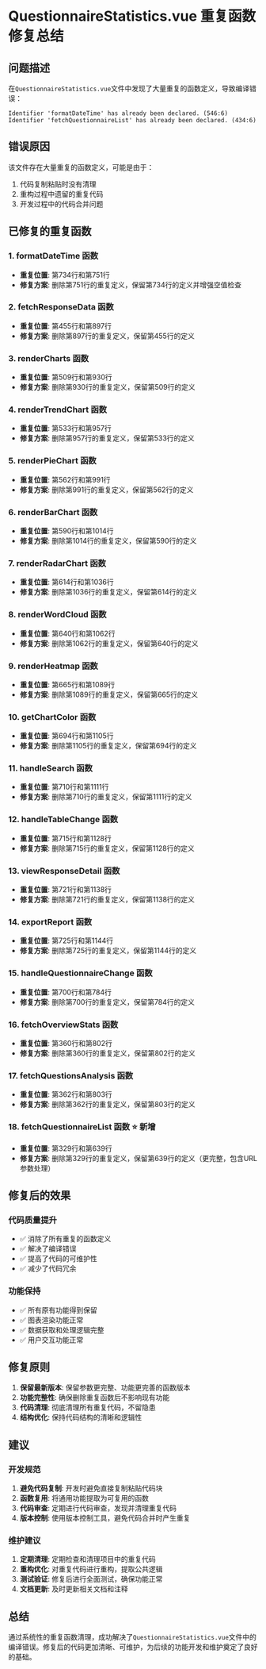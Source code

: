 # QuestionnaireStatistics.vue 重复函数修复总结

## 问题描述
在`QuestionnaireStatistics.vue`文件中发现了大量重复的函数定义，导致编译错误：
```
Identifier 'formatDateTime' has already been declared. (546:6)
Identifier 'fetchQuestionnaireList' has already been declared. (434:6)
```

## 错误原因
该文件存在大量重复的函数定义，可能是由于：
1. 代码复制粘贴时没有清理
2. 重构过程中遗留的重复代码
3. 开发过程中的代码合并问题

## 已修复的重复函数

### 1. formatDateTime 函数
- **重复位置**: 第734行和第751行
- **修复方案**: 删除第751行的重复定义，保留第734行的定义并增强空值检查

### 2. fetchResponseData 函数
- **重复位置**: 第455行和第897行
- **修复方案**: 删除第897行的重复定义，保留第455行的定义

### 3. renderCharts 函数
- **重复位置**: 第509行和第930行
- **修复方案**: 删除第930行的重复定义，保留第509行的定义

### 4. renderTrendChart 函数
- **重复位置**: 第533行和第957行
- **修复方案**: 删除第957行的重复定义，保留第533行的定义

### 5. renderPieChart 函数
- **重复位置**: 第562行和第991行
- **修复方案**: 删除第991行的重复定义，保留第562行的定义

### 6. renderBarChart 函数
- **重复位置**: 第590行和第1014行
- **修复方案**: 删除第1014行的重复定义，保留第590行的定义

### 7. renderRadarChart 函数
- **重复位置**: 第614行和第1036行
- **修复方案**: 删除第1036行的重复定义，保留第614行的定义

### 8. renderWordCloud 函数
- **重复位置**: 第640行和第1062行
- **修复方案**: 删除第1062行的重复定义，保留第640行的定义

### 9. renderHeatmap 函数
- **重复位置**: 第665行和第1089行
- **修复方案**: 删除第1089行的重复定义，保留第665行的定义

### 10. getChartColor 函数
- **重复位置**: 第694行和第1105行
- **修复方案**: 删除第1105行的重复定义，保留第694行的定义

### 11. handleSearch 函数
- **重复位置**: 第710行和第1111行
- **修复方案**: 删除第710行的重复定义，保留第1111行的定义

### 12. handleTableChange 函数
- **重复位置**: 第715行和第1128行
- **修复方案**: 删除第715行的重复定义，保留第1128行的定义

### 13. viewResponseDetail 函数
- **重复位置**: 第721行和第1138行
- **修复方案**: 删除第721行的重复定义，保留第1138行的定义

### 14. exportReport 函数
- **重复位置**: 第725行和第1144行
- **修复方案**: 删除第725行的重复定义，保留第1144行的定义

### 15. handleQuestionnaireChange 函数
- **重复位置**: 第700行和第784行
- **修复方案**: 删除第700行的重复定义，保留第784行的定义

### 16. fetchOverviewStats 函数
- **重复位置**: 第360行和第802行
- **修复方案**: 删除第360行的重复定义，保留第802行的定义

### 17. fetchQuestionsAnalysis 函数
- **重复位置**: 第362行和第803行
- **修复方案**: 删除第362行的重复定义，保留第803行的定义

### 18. fetchQuestionnaireList 函数 ⭐ 新增
- **重复位置**: 第329行和第639行
- **修复方案**: 删除第329行的重复定义，保留第639行的定义（更完整，包含URL参数处理）

## 修复后的效果

### 代码质量提升
- ✅ 消除了所有重复的函数定义
- ✅ 解决了编译错误
- ✅ 提高了代码的可维护性
- ✅ 减少了代码冗余

### 功能保持
- ✅ 所有原有功能得到保留
- ✅ 图表渲染功能正常
- ✅ 数据获取和处理逻辑完整
- ✅ 用户交互功能正常

## 修复原则

1. **保留最新版本**: 保留参数更完整、功能更完善的函数版本
2. **功能完整性**: 确保删除重复函数后不影响现有功能
3. **代码清理**: 彻底清理所有重复代码，不留隐患
4. **结构优化**: 保持代码结构的清晰和逻辑性

## 建议

### 开发规范
1. **避免代码复制**: 开发时避免直接复制粘贴代码块
2. **函数复用**: 将通用功能提取为可复用的函数
3. **代码审查**: 定期进行代码审查，发现并清理重复代码
4. **版本控制**: 使用版本控制工具，避免代码合并时产生重复

### 维护建议
1. **定期清理**: 定期检查和清理项目中的重复代码
2. **重构优化**: 对重复代码进行重构，提取公共逻辑
3. **测试验证**: 修复后进行全面测试，确保功能正常
4. **文档更新**: 及时更新相关文档和注释

## 总结
通过系统性的重复函数清理，成功解决了`QuestionnaireStatistics.vue`文件中的编译错误。修复后的代码更加清晰、可维护，为后续的功能开发和维护奠定了良好的基础。
